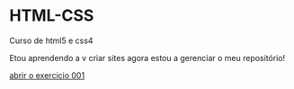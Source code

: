 # HTML-CSS
Curso de html5 e css4

Etou aprendendo a v criar sites agora estou a gerenciar o meu repositório!

<a href="https://rosariotiago.github.io/HTML-CSS/Exercicios/ex001/index.html"> abrir o exercicio 001 </a>
